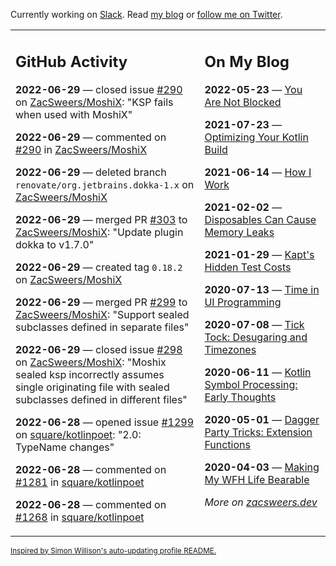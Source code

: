 Currently working on [Slack](https://slack.com/). Read [my blog](https://zacsweers.dev/) or [follow me on Twitter](https://twitter.com/ZacSweers).

<table><tr><td valign="top" width="60%">

## GitHub Activity
<!-- githubActivity starts -->
**2022-06-29** — closed issue [#290](https://github.com/ZacSweers/MoshiX/issues/290) on [ZacSweers/MoshiX](https://github.com/ZacSweers/MoshiX): "KSP fails when used with MoshiX"

**2022-06-29** — commented on [#290](https://github.com/ZacSweers/MoshiX/issues/290#issuecomment-1170295467) in [ZacSweers/MoshiX](https://github.com/ZacSweers/MoshiX)

**2022-06-29** — deleted branch `renovate/org.jetbrains.dokka-1.x` on [ZacSweers/MoshiX](https://github.com/ZacSweers/MoshiX)

**2022-06-29** — merged PR [#303](https://github.com/ZacSweers/MoshiX/pull/303) to [ZacSweers/MoshiX](https://github.com/ZacSweers/MoshiX): "Update plugin dokka to v1.7.0"

**2022-06-29** — created tag `0.18.2` on [ZacSweers/MoshiX](https://github.com/ZacSweers/MoshiX)

**2022-06-29** — merged PR [#299](https://github.com/ZacSweers/MoshiX/pull/299) to [ZacSweers/MoshiX](https://github.com/ZacSweers/MoshiX): "Support sealed subclasses defined in separate files"

**2022-06-29** — closed issue [#298](https://github.com/ZacSweers/MoshiX/issues/298) on [ZacSweers/MoshiX](https://github.com/ZacSweers/MoshiX): "Moshix sealed ksp incorrectly assumes single originating file with sealed subclasses defined in different files"

**2022-06-28** — opened issue [#1299](https://github.com/square/kotlinpoet/issues/1299) on [square/kotlinpoet](https://github.com/square/kotlinpoet): "2.0: TypeName changes"

**2022-06-28** — commented on [#1281](https://github.com/square/kotlinpoet/pull/1281#issuecomment-1169103276) in [square/kotlinpoet](https://github.com/square/kotlinpoet)

**2022-06-28** — commented on [#1268](https://github.com/square/kotlinpoet/pull/1268#issuecomment-1169066318) in [square/kotlinpoet](https://github.com/square/kotlinpoet)
<!-- githubActivity ends -->
</td><td valign="top" width="40%">

## On My Blog
<!-- blog starts -->
**2022-05-23** — [You Are Not Blocked](https://www.zacsweers.dev/you-are-not-blocked/)

**2021-07-23** — [Optimizing Your Kotlin Build](https://www.zacsweers.dev/optimizing-your-kotlin-build/)

**2021-06-14** — [How I Work](https://www.zacsweers.dev/how-i-work/)

**2021-02-02** — [Disposables Can Cause Memory Leaks](https://www.zacsweers.dev/disposables-can-cause-memory-leaks/)

**2021-01-29** — [Kapt's Hidden Test Costs](https://www.zacsweers.dev/kapts-hidden-test-costs/)

**2020-07-13** — [Time in UI Programming](https://www.zacsweers.dev/time-in-ui/)

**2020-07-08** — [Tick Tock: Desugaring and Timezones](https://www.zacsweers.dev/ticktock-desugaring-timezones/)

**2020-06-11** — [Kotlin Symbol Processing: Early Thoughts](https://www.zacsweers.dev/kotlin-symbol-processor-early-thoughts/)

**2020-05-01** — [Dagger Party Tricks: Extension Functions](https://www.zacsweers.dev/dagger-party-tricks-extension-functions/)

**2020-04-03** — [Making My WFH Life Bearable](https://www.zacsweers.dev/making-wfh-life-bearable/)
<!-- blog ends -->
_More on [zacsweers.dev](https://zacsweers.dev/)_
</td></tr></table>

<sub><a href="https://simonwillison.net/2020/Jul/10/self-updating-profile-readme/">Inspired by Simon Willison's auto-updating profile README.</a></sub>